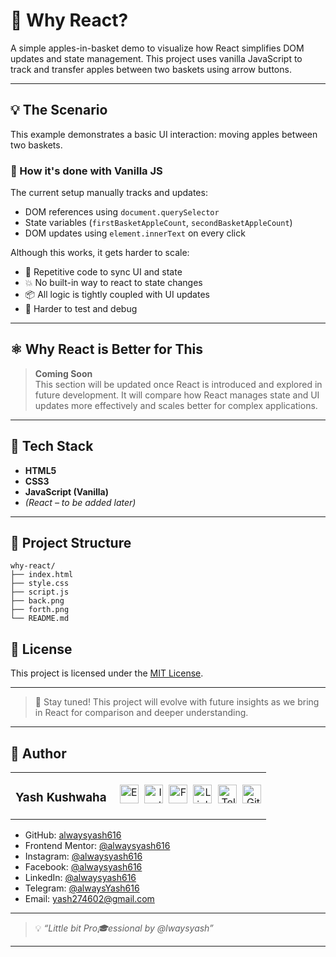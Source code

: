 # 🍎 Why React?

A simple apples-in-basket demo to visualize how React simplifies DOM updates and state management. This project uses vanilla JavaScript to track and transfer apples between two baskets using arrow buttons.

---

## 💡 The Scenario

This example demonstrates a basic UI interaction: moving apples between two baskets.

### 🔧 How it's done with Vanilla JS

The current setup manually tracks and updates:
- DOM references using `document.querySelector`
- State variables (`firstBasketAppleCount`, `secondBasketAppleCount`)
- DOM updates using `element.innerText` on every click

Although this works, it gets harder to scale:
- 🔁 Repetitive code to sync UI and state
- 💥 No built-in way to react to state changes
- 📦 All logic is tightly coupled with UI updates
- 🧪 Harder to test and debug

---

## ⚛️ Why React is Better for This

> **Coming Soon**  
> This section will be updated once React is introduced and explored in future development. It will compare how React manages state and UI updates more effectively and scales better for complex applications.

---

## 🧰 Tech Stack

- **HTML5**
- **CSS3**
- **JavaScript (Vanilla)**
- *(React – to be added later)*

---

## 📁 Project Structure

```
why-react/
├── index.html
├── style.css
├── script.js
├── back.png
├── forth.png
└── README.md
```


## 📄 License

This project is licensed under the [MIT License](LICENSE).

---

> 🚀 Stay tuned! This project will evolve with future insights as we bring in React for comparison and deeper understanding.

---
## 👤 Author

<table width="100%">
  <tr>
    <td align="left">
      <h3>Yash Kushwaha</h3>
    </td>
    <td align="right">
      <a href="mailto:yash274602@gmail.com"><img src="https://cdn-icons-png.flaticon.com/512/7286/7286142.png" width="30px" alt="Email" style="margin-left:5px"/></a>
      <a href="https://www.instagram.com/alwaysyash616"><img src="https://cdn-icons-png.flaticon.com/256/3670/3670125.png" width="30px" alt="Instagram" style="margin-left:5px"/></a>
      <a href="https://www.facebook.com/alwaysyash616"><img src="https://cdn-icons-png.flaticon.com/256/733/733547.png" width="30px" alt="Facebook" style="margin-left:5px"/></a>
      <a href="https://www.linkedin.com/in/alwaysyash616"><img src="https://cdn-icons-png.flaticon.com/512/2504/2504923.png" width="30px" alt="LinkedIn" style="margin-left:5px"/></a>
      <a href="https://t.me/alwaysYash616"><img src="https://cdn-icons-png.flaticon.com/512/2111/2111646.png" width="30px" alt="Telegram" style="margin-left:5px"/></a>
      <a href="https://github.com/alwaysyash616"><img src="https://cdn-icons-png.flaticon.com/512/25/25657.png" width="30px" alt="GitHub" style="margin-left:5px"/></a>
    </td>
  </tr>
</table>

- GitHub: [alwaysyash616](https://github.com/alwaysyash616)  
- Frontend Mentor: [@alwaysyash616](https://www.frontendmentor.io/profile/alwaysyash616)  
- Instagram: [@alwaysyash616](https://www.instagram.com/alwaysyash616)  
- Facebook: [@alwaysyash616](https://www.facebook.com/alwaysyash616)  
- LinkedIn: [@alwaysyash616](https://www.linkedin.com/in/alwaysyash616)  
- Telegram: [@alwaysYash616](https://t.me/alwaysYash616)  
- Email: yash274602@gmail.com  

---
> 💡 _“Little bit Pro🎓essional by @lwaysyash”_
---

